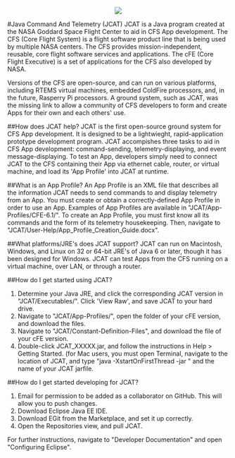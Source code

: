   <p align="center" >
	  <img src="https://raw.github.com/joebenassi/JCAT/master/JCAT/Git-Resources/JCATLogoHuge.png">
	</p>
#Java Command And Telemetry (JCAT)
JCAT is a Java program created at the NASA Goddard Space Flight Center to aid in CFS App development. The CFS (Core Flight System) is a flight software product line that is being used by multiple NASA centers. The CFS provides mission-independent, reusable, core flight software services and applications. The cFE (Core Flight Executive) is a set of applications for the CFS also developed by NASA. 
	
Versions of the CFS are open-source, and can run on various platforms, including RTEMS virtual machines, embedded ColdFire processors, and, in the future, Rasperry Pi processors. A ground system, such as JCAT, was the missing link to allow a community of CFS developers to form and create Apps for their own and each others' use.
	
##How does JCAT help?
JCAT is the first open-source ground system for CFS App development. It is designed to be a lightwieght, rapid-application prototype development program. JCAT accompishes three tasks to aid in CFS App development: command-sending, telemetry-displaying, and event message-displaying. To test an App, developers simply need to connect JCAT to the CFS containing their App via ethernet cable, router, or virtual machine, and load its 'App Profile' into JCAT at runtime. 

##What is an App Profile?
An App Profile is an XML file that describes all the information JCAT needs to send commands to and display telemetry from an App. You must create or obtain a correctly-defined App Profile in order to use an App. Examples of App Profiles are available in "JCAT/App-Profiles/CFE-6.1/".
To create an App Profile, you must first know all its commands and the form of its telemetry housekeeping. Then, navigate to "JCAT/User-Help/App_Profile_Creation_Guide.docx".
	
##What platforms/JRE's does JCAT support?
JCAT can run on Macintosh, Windows, and Linux on 32 or 64-bit JRE's of Java 6 or later, though it has been designed for Windows. JCAT can test Apps from the CFS running on a virtual machine, over LAN, or through a router.

##How do I get started using JCAT?
1. Determine your Java JRE, and click the corresponding JCAT version in "JCAT/Executables/". Click 'View Raw', and save JCAT to your hard drive. 
2. Navigate to "JCAT/App-Profiles/", open the folder of your cFE version, and download the files. 
3. Navigate to "JCAT/Constant-Definition-Files", and download the file of your cFE version. 
4. Double-click JCAT_XXXXX.jar, and follow the instructions in Help > Getting Started. (for Mac users, you must open Terminal, navigate to the location of JCAT, and type "java -XstartOnFirstThread -jar " and the name of your JCAT jarfile.

##How do I get started developing for JCAT?
1. Email <thisemail> for permission to be added as a collaborator on GitHub. This will allow you to push changes.
2. Download Eclipse Java EE IDE.
3. Download EGit from the Marketplace, and set it up correctly.
4. Open the Repositories view, and pull JCAT.

For further instructions, navigate to "Developer Documentation" and open "Configuring Eclipse".
